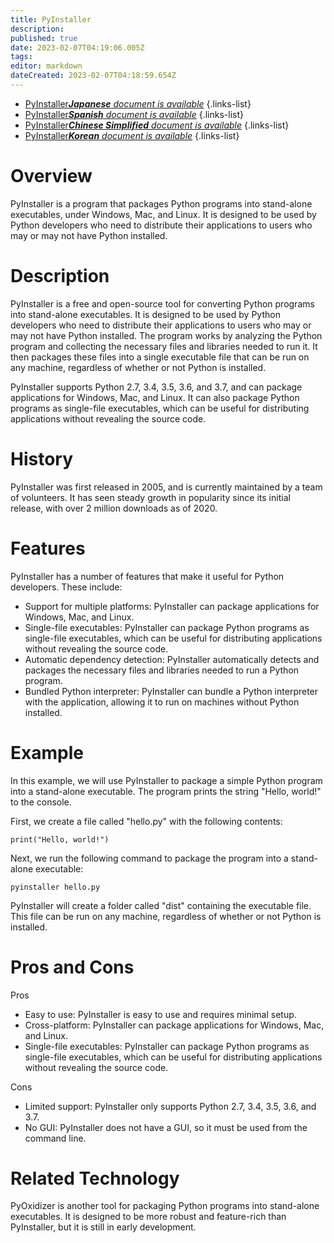 ```yaml
---
title: PyInstaller
description: 
published: true
date: 2023-02-07T04:19:06.005Z
tags: 
editor: markdown
dateCreated: 2023-02-07T04:18:59.654Z
---
```


- [PyInstaller***Japanese** document is available*](/ja/Knowledge-base/Dictionary/pyinstaller)
{.links-list}
- [PyInstaller***Spanish** document is available*](/es/Knowledge-base/Dictionary/pyinstaller)
{.links-list}
- [PyInstaller***Chinese Simplified** document is available*](/zh/Knowledge-base/Dictionary/pyinstaller)
{.links-list}
- [PyInstaller***Korean** document is available*](/ko/Knowledge-base/Dictionary/pyinstaller)
{.links-list}


# Overview
PyInstaller is a program that packages Python programs into stand-alone executables, under Windows, Mac, and Linux. It is designed to be used by Python developers who need to distribute their applications to users who may or may not have Python installed.

# Description
PyInstaller is a free and open-source tool for converting Python programs into stand-alone executables. It is designed to be used by Python developers who need to distribute their applications to users who may or may not have Python installed. The program works by analyzing the Python program and collecting the necessary files and libraries needed to run it. It then packages these files into a single executable file that can be run on any machine, regardless of whether or not Python is installed.

PyInstaller supports Python 2.7, 3.4, 3.5, 3.6, and 3.7, and can package applications for Windows, Mac, and Linux. It can also package Python programs as single-file executables, which can be useful for distributing applications without revealing the source code.

# History
PyInstaller was first released in 2005, and is currently maintained by a team of volunteers. It has seen steady growth in popularity since its initial release, with over 2 million downloads as of 2020.

# Features
PyInstaller has a number of features that make it useful for Python developers. These include:

- Support for multiple platforms: PyInstaller can package applications for Windows, Mac, and Linux.
- Single-file executables: PyInstaller can package Python programs as single-file executables, which can be useful for distributing applications without revealing the source code.
- Automatic dependency detection: PyInstaller automatically detects and packages the necessary files and libraries needed to run a Python program.
- Bundled Python interpreter: PyInstaller can bundle a Python interpreter with the application, allowing it to run on machines without Python installed.

# Example
In this example, we will use PyInstaller to package a simple Python program into a stand-alone executable. The program prints the string "Hello, world!" to the console.

First, we create a file called "hello.py" with the following contents:

```
print("Hello, world!")
```

Next, we run the following command to package the program into a stand-alone executable:

```
pyinstaller hello.py
```

PyInstaller will create a folder called "dist" containing the executable file. This file can be run on any machine, regardless of whether or not Python is installed.

# Pros and Cons
Pros

- Easy to use: PyInstaller is easy to use and requires minimal setup.
- Cross-platform: PyInstaller can package applications for Windows, Mac, and Linux.
- Single-file executables: PyInstaller can package Python programs as single-file executables, which can be useful for distributing applications without revealing the source code.

Cons

- Limited support: PyInstaller only supports Python 2.7, 3.4, 3.5, 3.6, and 3.7.
- No GUI: PyInstaller does not have a GUI, so it must be used from the command line.

# Related Technology
PyOxidizer is another tool for packaging Python programs into stand-alone executables. It is designed to be more robust and feature-rich than PyInstaller, but it is still in early development.